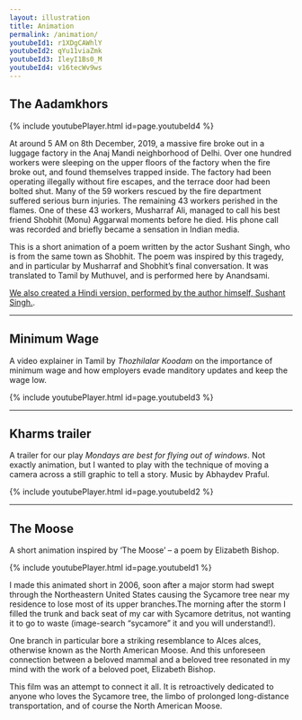 ```yaml
---
layout: illustration
title: Animation
permalink: /animation/
youtubeId1: r1XDgCAWhlY
youtubeId2: qYu11viaZmk
youtubeId3: IleyI1Bs0_M
youtubeId4: v16tecWv9ws
---
```


## The Aadamkhors



{% include youtubePlayer.html id=page.youtubeId4 %}


At around 5 AM on 8th December, 2019, a massive fire broke out in a
luggage factory in the Anaj Mandi neighborhood of Delhi.  Over one
hundred workers were sleeping on the upper floors of the factory when
the fire broke out, and found themselves trapped inside. The factory
had been operating illegally without fire escapes, and the terrace
door had been bolted shut. Many of the 59 workers rescued by the fire
department suffered serious burn injuries. The remaining 43 workers
perished in the flames. One of these 43 workers, Musharraf Ali,
managed to call his best friend Shobhit (Monu) Aggarwal moments before
he died.  His phone call was recorded and briefly became a sensation
in Indian media.

This is a short animation of a poem written by
the actor Sushant Singh, who is from the same town as Shobhit.  The poem was
inspired by this tragedy, and in particular by Musharraf and Shobhit’s final conversation.
 It was translated to Tamil by Muthuvel, and is performed here by Anandsami.
 
<a href="https://youtu.be/WvidAnru_xg">We also created a Hindi version, performed by the author himself, Sushant Singh.</a>.

<hr>

## Minimum Wage

A video explainer in Tamil  by <i>Thozhilalar Koodam</i> on the importance of minimum wage and how employers evade manditory updates and keep the wage low.

{% include youtubePlayer.html id=page.youtubeId3 %}


<hr>


## Kharms trailer

A trailer for our play <i>Mondays are best for flying out of windows</i>.
Not exactly animation, but I wanted to play  with the technique of moving a camera across a still graphic to tell a story.  Music by Abhaydev Praful.

{% include youtubePlayer.html id=page.youtubeId2 %}

<hr>

## The Moose

A short animation inspired by ‘The Moose’ – a poem by Elizabeth Bishop.

{% include youtubePlayer.html id=page.youtubeId1 %}

I made this animated short in 2006, soon after a major storm had swept through the Northeastern United States causing the Sycamore tree near my residence to lose most of its upper branches.The morning after the storm I filled the trunk and back seat of my car with Sycamore detritus, not wanting it to go to waste (image-search “sycamore” it and you will understand!).

One branch in particular bore a striking resemblance to Alces alces, otherwise known as the North American Moose.  And this unforeseen connection between a beloved mammal and a beloved tree resonated in my mind with the work of a beloved poet, Elizabeth Bishop.

This film was an attempt to connect it all.  It is retroactively dedicated to anyone who loves the Sycamore tree, the limbo of prolonged long-distance transportation, and of course the North American Moose.
